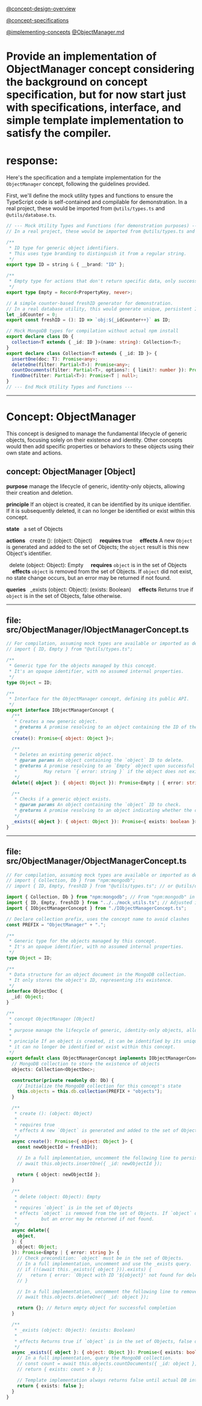 [@concept-design-overview](../../background/concept-design-overview.md)

[@concept-specifications](../../background/concept-specifications.md)

[@implementing-concepts](../../background/implementing-concepts.md)
[@ObjectManager.md](ObjectManager.md)

# Provide an implementation of ObjectManager concept considering the background on concept specification, but for now start just with specifications, interface, and simple template implementation to satisfy the compiler.

# response:

Here's the specification and a template implementation for the `ObjectManager` concept, following the guidelines provided.

First, we'll define the mock utility types and functions to ensure the TypeScript code is self-contained and compilable for demonstration. In a real project, these would be imported from `@utils/types.ts` and `@utils/database.ts`.

```typescript
// --- Mock Utility Types and Functions (for demonstration purposes) ---
// In a real project, these would be imported from @utils/types.ts and @utils/database.ts

/**
 * ID type for generic object identifiers.
 * This uses type branding to distinguish it from a regular string.
 */
export type ID = string & { __brand: "ID" };

/**
 * Empty type for actions that don't return specific data, only successful completion.
 */
export type Empty = Record<PropertyKey, never>;

// A simple counter-based freshID generator for demonstration.
// In a real database utility, this would generate unique, persistent IDs.
let _idCounter = 0;
export const freshID = (): ID => `obj:${_idCounter++}` as ID;

// Mock MongoDB types for compilation without actual npm install
export declare class Db {
  collection<T extends { _id: ID }>(name: string): Collection<T>;
}
export declare class Collection<T extends { _id: ID }> {
  insertOne(doc: T): Promise<any>;
  deleteOne(filter: Partial<T>): Promise<any>;
  countDocuments(filter: Partial<T>, options?: { limit?: number }): Promise<number>;
  findOne(filter: Partial<T>): Promise<T | null>;
}
// --- End Mock Utility Types and Functions ---

```

---

# Concept: ObjectManager

This concept is designed to manage the fundamental lifecycle of generic objects, focusing solely on their existence and identity. Other concepts would then add specific properties or behaviors to these objects using their own state and actions.

## concept: ObjectManager [Object]

**purpose** manage the lifecycle of generic, identity-only objects, allowing their creation and deletion.

**principle** If an object is created, it can be identified by its unique identifier. If it is subsequently deleted, it can no longer be identified or exist within this concept.

**state**
  a set of Objects

**actions**
  create (): (object: Object)
    **requires** true
    **effects** A new `Object` is generated and added to the set of Objects; the `object` result is this new Object's identifier.

  delete (object: Object): Empty
    **requires** `object` is in the set of Objects
    **effects** `object` is removed from the set of Objects. If `object` did not exist, no state change occurs, but an error may be returned if not found.

**queries**
  _exists (object: Object): (exists: Boolean)
    **effects** Returns true if `object` is in the set of Objects, false otherwise.

---

## file: src/ObjectManager/IObjectManagerConcept.ts

```typescript
// For compilation, assuming mock types are available or imported as defined above
// import { ID, Empty } from "@utils/types.ts";

/**
 * Generic type for the objects managed by this concept.
 * It's an opaque identifier, with no assumed internal properties.
 */
type Object = ID;

/**
 * Interface for the ObjectManager concept, defining its public API.
 */
export interface IObjectManagerConcept {
  /**
   * Creates a new generic object.
   * @returns A promise resolving to an object containing the ID of the newly created object.
   */
  create(): Promise<{ object: Object }>;

  /**
   * Deletes an existing generic object.
   * @param params An object containing the `object` ID to delete.
   * @returns A promise resolving to an `Empty` object upon successful deletion.
   *          May return `{ error: string }` if the object does not exist (in a full implementation).
   */
  delete({ object }: { object: Object }): Promise<Empty | { error: string }>;

  /**
   * Checks if a generic object exists.
   * @param params An object containing the `object` ID to check.
   * @returns A promise resolving to an object indicating whether the object `exists`.
   */
  _exists({ object }: { object: Object }): Promise<{ exists: boolean }>;
}
```

---

## file: src/ObjectManager/ObjectManagerConcept.ts

```typescript
// For compilation, assuming mock types are available or imported as defined above
// import { Collection, Db } from "npm:mongodb";
// import { ID, Empty, freshID } from "@utils/types.ts"; // or @utils/database.ts for freshID

import { Collection, Db } from "npm:mongodb"; // From "npm:mongodb" in a real project
import { ID, Empty, freshID } from "../../mock_utils.ts"; // Adjusted import for demonstration
import { IObjectManagerConcept } from "./IObjectManagerConcept.ts";

// Declare collection prefix, uses the concept name to avoid clashes
const PREFIX = "ObjectManager" + ".";

/**
 * Generic type for the objects managed by this concept.
 * It's an opaque identifier, with no assumed internal properties.
 */
type Object = ID;

/**
 * Data structure for an object document in the MongoDB collection.
 * It only stores the object's ID, representing its existence.
 */
interface ObjectDoc {
  _id: Object;
}

/**
 * concept ObjectManager [Object]
 *
 * purpose manage the lifecycle of generic, identity-only objects, allowing their creation and deletion.
 *
 * principle If an object is created, it can be identified by its unique identifier. If it is subsequently deleted,
 * it can no longer be identified or exist within this concept.
 */
export default class ObjectManagerConcept implements IObjectManagerConcept {
  // MongoDB collection to store the existence of objects
  objects: Collection<ObjectDoc>;

  constructor(private readonly db: Db) {
    // Initialize the MongoDB collection for this concept's state
    this.objects = this.db.collection(PREFIX + "objects");
  }

  /**
   * create (): (object: Object)
   *
   * requires true
   * effects A new `Object` is generated and added to the set of Objects; the `object` result is this new Object's identifier.
   */
  async create(): Promise<{ object: Object }> {
    const newObjectId = freshID();

    // In a full implementation, uncomment the following line to persist the object's existence.
    // await this.objects.insertOne({ _id: newObjectId });

    return { object: newObjectId };
  }

  /**
   * delete (object: Object): Empty
   *
   * requires `object` is in the set of Objects
   * effects `object` is removed from the set of Objects. If `object` did not exist, no state change occurs,
   *         but an error may be returned if not found.
   */
  async delete({
    object,
  }: {
    object: Object;
  }): Promise<Empty | { error: string }> {
    // Check precondition: `object` must be in the set of Objects.
    // In a full implementation, uncomment and use the _exists query.
    // if (!(await this._exists({ object })).exists) {
    //   return { error: `Object with ID '${object}' not found for deletion.` };
    // }

    // In a full implementation, uncomment the following line to remove the object from the collection.
    // await this.objects.deleteOne({ _id: object });

    return {}; // Return empty object for successful completion
  }

  /**
   * _exists (object: Object): (exists: Boolean)
   *
   * effects Returns true if `object` is in the set of Objects, false otherwise.
   */
  async _exists({ object }: { object: Object }): Promise<{ exists: boolean }> {
    // In a full implementation, query the MongoDB collection.
    // const count = await this.objects.countDocuments({ _id: object }, { limit: 1 });
    // return { exists: count > 0 };

    // Template implementation always returns false until actual DB interaction is uncommented.
    return { exists: false };
  }
}
```